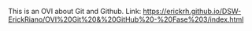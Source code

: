 This is an OVI about Git and Github.
Link: https://erickrh.github.io/DSW-ErickRiano/OVI%20Git%20&%20GitHub%20-%20Fase%203/index.html